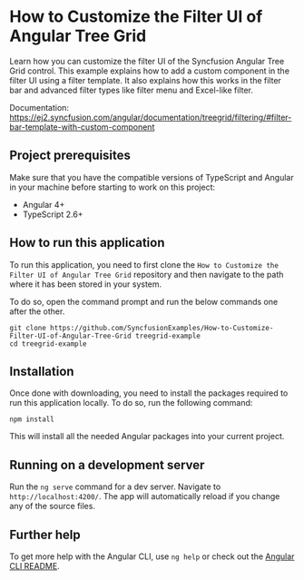 # How to Customize the Filter UI of Angular Tree Grid
Learn how you can customize the filter UI of the Syncfusion Angular Tree Grid control. This example explains how to add a custom component in the filter UI using a filter template. It also explains how this works in the filter bar and advanced filter types like filter menu and Excel-like filter.

Documentation:
https://ej2.syncfusion.com/angular/documentation/treegrid/filtering/#filter-bar-template-with-custom-component 


## Project prerequisites
Make sure that you have the compatible versions of TypeScript and Angular in your machine before starting to work on this project:
* Angular 4+
* TypeScript 2.6+

## How to run this application
To run this application, you need to first clone the `How to Customize the Filter UI of Angular Tree Grid` repository and then navigate to the path where it has been stored in your system.

To do so, open the command prompt and run the below commands one after the other.

```
git clone https://github.com/SyncfusionExamples/How-to-Customize-Filter-UI-of-Angular-Tree-Grid treegrid-example
cd treegrid-example
```

## Installation
Once done with downloading, you need to install the packages required to run this application locally. To do so, run the following command:

```
npm install
```
This will install all the needed Angular packages into your current project.

## Running on a development server
Run the `ng serve` command for a dev server. Navigate to `http://localhost:4200/`. The app will automatically reload if you change any of the source files.

## Further help

To get more help with the Angular CLI, use `ng help` or check out the [Angular CLI README](https://github.com/angular/angular-cli/blob/master/README.md).
